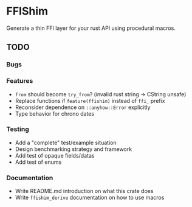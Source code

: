 # FFIShim

Generate a thin FFI layer for your rust API using procedural macros.

## TODO

### Bugs

### Features

 - `from` should become `try_from`? (invalid rust string -> CString unsafe)
 - Replace functions if `feature(ffishim)` instead of `ffi_` prefix
 - Reconsider dependence on `::anyhow::Error` explicitly
 - Type behavior for chrono dates

### Testing

 - Add a "complete" test/example situation
 - Design benchmarking strategy and framework
 - Add test of opaque fields/datas
 - Add test of enums

### Documentation

 - Write README.md introduction on what this crate does
 - Write `ffishim_derive` documentation on how to use macros
